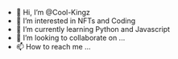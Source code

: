 - 👋 Hi, I’m @Cool-Kingz
- 👀 I’m interested in NFTs and Coding
- 🌱 I’m currently learning Python and Javascript
- 💞️ I’m looking to collaborate on ...
- 📫 How to reach me ...

<!---
Cool-Kingz/Cool-Kingz is a ✨ special ✨ repository because its `README.md` (this file) appears on your GitHub profile.
You can click the Preview link to take a look at your changes.
--->
